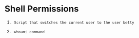 # Shell Permissions 

1.		Script that switches the current user to the user betty

2.		whoami command
